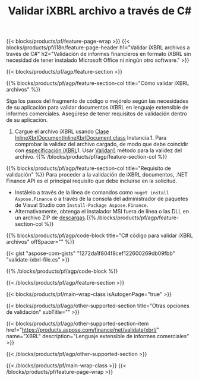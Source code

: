 ﻿---
title: Validar iXBRL archivo a través de C#
description: Código de muestra para la validación de archivos iXBRL. Utilice el código de ejemplo API para validar los archivos por lotes iXBRL dentro de las aplicaciones basadas en .NET. 
url: /es/net/validate/ixbrl/
family: finance
platformtag: net
feature: validate
informat: iXBRL
outformat: 
otherformats: 
---
{{< blocks/products/pf/feature-page-wrap >}}
{{< blocks/products/pf/i18n/feature-page-header h1="Validar iXBRL archivos a través de C#" h2="Validación de informes financieros en formato iXBRL sin necesidad de tener instalado Microsoft Office ni ningún otro software." >}}

{{< blocks/products/pf/agp/feature-section >}}

{{% blocks/products/pf/agp/feature-section-col title="Cómo validar iXBRL archivos" %}}

Siga los pasos del fragmento de código o mejórelo según las necesidades de su aplicación para validar documentos iXBRL en lenguaje extensible de informes comerciales. Asegúrese de tener requisitos de validación dentro de su aplicación.

1. Cargue el archivo iXBRL usando [Clase InlineXbrlDocumentInlineXbrlDocument class](https://apireference.aspose.com/finance/net/aspose.finance.xbrl.inline/inlinexbrldocument) Instancia.1. Para comprobar la validez del archivo cargado, de modo que debe coincidir con [especificación iXBRL](http://www.xbrl.org/specification/inlinexbrl-part1/rec-2013-11-18/inlinexbrl-part1-rec-2013-11-18.html)1. Usar [Validar()](https://apireference.aspose.com/finance/net/aspose.finance.xbrl.inline/inlinexbrldocument/methods/validate) método para la validez del archivo.
{{% /blocks/products/pf/agp/feature-section-col %}}

{{% blocks/products/pf/agp/feature-section-col title="Requisito de validación" %}}
Para proceder a la validación de iXBRL documentos, .NET Finance API es el principal requisito que debe incluirse en la solicitud. 
- Instálelo a través de la línea de comandos como ```nuget install Aspose.Finance``` o a través de la consola del administrador de paquetes de Visual Studio con ```Install-Package Aspose.Finance```.
- Alternativamente, obtenga el instalador MSI fuera de línea o las DLL en un archivo ZIP de [descargas](https://downloads.aspose.com/finance/net).{{% /blocks/products/pf/agp/feature-section-col %}}

{{% blocks/products/pf/agp/code-block title="C# código para validar iXBRL archivos" offSpacer="" %}}

{{< gist "aspose-com-gists" "1272da1f804f8cef122600269db09fbb" "validate-ixbrl-file.cs" >}}

{{% /blocks/products/pf/agp/code-block %}}

{{< /blocks/products/pf/agp/feature-section >}}

{{< blocks/products/pf/main-wrap-class isAutogenPage="true" >}}

{{< blocks/products/pf/agp/other-supported-section title="Otras opciones de validación" subTitle="" >}}

{{< blocks/products/pf/agp/other-supported-section-item href="https://products.aspose.com/finance/net/validate/xbrl/" name="XBRL" description="Lenguaje extensible de informes comerciales" >}}

{{< /blocks/products/pf/agp/other-supported-section >}}

{{< /blocks/products/pf/main-wrap-class >}}
{{< /blocks/products/pf/feature-page-wrap >}}